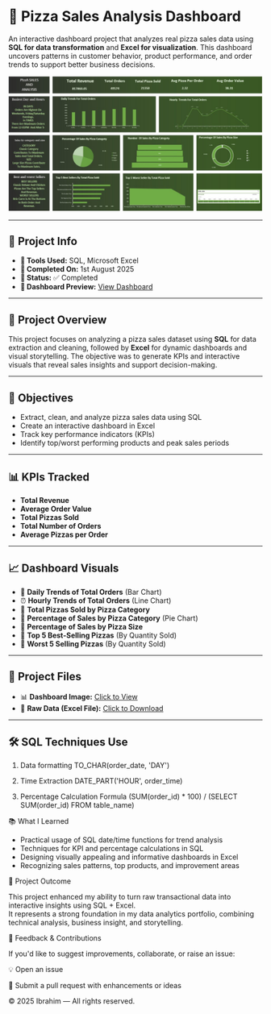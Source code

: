 # 🍕 Pizza Sales Analysis Dashboard

An interactive dashboard project that analyzes real pizza sales data using **SQL for data transformation** and **Excel for visualization**. This dashboard uncovers patterns in customer behavior, product performance, and order trends to support better business decisions.

![Pizza Dashboard](https://github.com/ibrahim22-11/Pizza-Sales-Analysis/blob/main/Dashboard..jpg)

---

## 📅 Project Info

- **🧰 Tools Used:** SQL, Microsoft Excel  
- **📁 Completed On:** 1st August 2025  
- **📌 Status:** ✅ Completed  
- **🔗 Dashboard Preview:** [View Dashboard](https://github.com/ibrahim22-11/Pizza-Sales-Analysis/blob/main/Dashboard..jpg)

---

## 🧾 Project Overview

This project focuses on analyzing a pizza sales dataset using **SQL** for data extraction and cleaning, followed by **Excel** for dynamic dashboards and visual storytelling. The objective was to generate KPIs and interactive visuals that reveal sales insights and support decision-making.

---

## 🎯 Objectives

- Extract, clean, and analyze pizza sales data using SQL  
- Create an interactive dashboard in Excel  
- Track key performance indicators (KPIs)  
- Identify top/worst performing products and peak sales periods  

---

## 📊 KPIs Tracked

- **Total Revenue**  
- **Average Order Value**  
- **Total Pizzas Sold**  
- **Total Number of Orders**  
- **Average Pizzas per Order**

---

## 📈 Dashboard Visuals

- 📅 **Daily Trends of Total Orders** (Bar Chart)  
- ⏰ **Hourly Trends of Total Orders** (Line Chart)  
- 🍕 **Total Pizzas Sold by Pizza Category**  
- 🧀 **Percentage of Sales by Pizza Category** (Pie Chart)  
- 🍕 **Percentage of Sales by Pizza Size**  
- 🥇 **Top 5 Best-Selling Pizzas** (By Quantity Sold)  
- 🥄 **Worst 5 Selling Pizzas** (By Quantity Sold)

---

## 📁 Project Files

- 📊 **Dashboard Image:** [Click to View](https://github.com/ibrahim22-11/Pizza-Sales-Analysis/blob/main/Dashboard..jpg)  
- 📄 **Raw Data (Excel File):** [Click to Download](https://github.com/ibrahim22-11/Pizza-Sales-Analysis/blob/main/RawData.xlsx)

---

## 🛠 SQL Techniques Use

1. Data formatting 
TO_CHAR(order_date, 'DAY')




2. Time Extraction
DATE_PART('HOUR', order_time)




3. Percentage Calculation Formula
(SUM(order_id) * 100) / (SELECT SUM(order_id) FROM table_name)





📚 What I Learned

- Practical usage of SQL date/time functions for trend analysis  
- Techniques for KPI and percentage calculations in SQL  
- Designing visually appealing and informative dashboards in Excel  
- Recognizing sales patterns, top products, and improvement areas  

🚀 Project Outcome

This project enhanced my ability to turn raw transactional data into interactive insights using SQL + Excel.  
It represents a strong foundation in my data analytics portfolio, combining technical analysis, business insight, and storytelling.

💬 Feedback & Contributions

If you'd like to suggest improvements, collaborate, or raise an issue:

💡 Open an issue

🔁 Submit a pull request with enhancements or ideas

© 2025 Ibrahim — All rights reserved.



